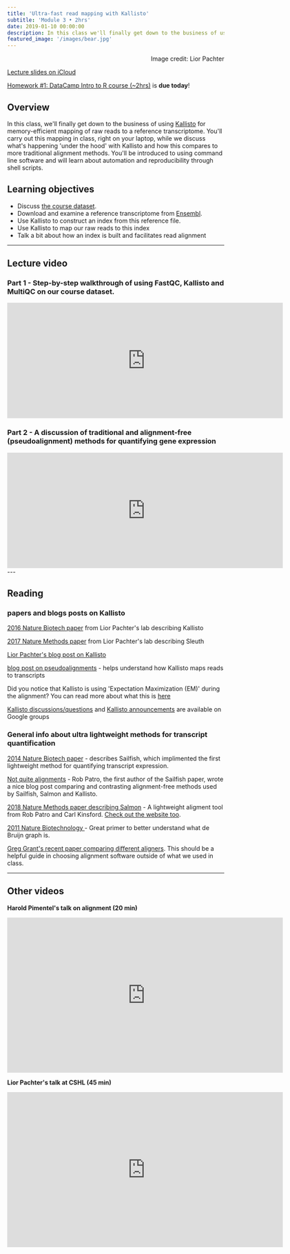 ```yaml
---
title: 'Ultra-fast read mapping with Kallisto'
subtitle: 'Module 3 • 2hrs'
date: 2019-01-10 00:00:00
description: In this class we'll finally get down to the business of using Kallisto for memory-efficient mapping of your raw reads.  You'll carry out this mapping in class, right on your laptop, while we discuss what's happening under the hood. During this process, we'll touch on a range of topics, from reference files, to command line basics, and using shell scripts for automation and reproducibility.
featured_image: '/images/bear.jpg'
---
```


<div style="text-align: right"> Image credit: Lior Pachter </div>

[Lecture slides on iCloud](https://www.icloud.com/keynote/0UePBv3d_VkYkZSiZ2lqnYclQ#Lecture3%5FreadMapping)

[Homework #1: DataCamp Intro to R course (~2hrs)](https://www.datacamp.com/courses/free-introduction-to-r) is **due today**!


## Overview

In this class, we'll finally get down to the business of using [Kallisto](https://pachterlab.github.io/kallisto/about) for memory-efficient mapping of raw reads to a reference transcriptome.  You'll carry out this mapping in class, right on your laptop, while we discuss what's happening 'under the hood' with Kallisto and how this compares to more traditional alignment methods.  You'll be introduced to using command line software and will learn about automation and reproducibility through shell scripts.

## Learning objectives

* Discuss [the course dataset](http://diytranscriptomics.com/data).
* Download and examine a reference transcriptome from [Ensembl](https://useast.ensembl.org/info/data/ftp/index.html).
* Use Kallisto to construct an index from this reference file.
* Use Kallisto to map our raw reads to this index
* Talk a bit about how an index is built and facilitates read alignment

---

## Lecture video

### Part 1 - Step-by-step walkthrough of using FastQC, Kallisto and MultiQC on our course dataset.

<iframe src="https://player.vimeo.com/video/410750113" width="640" height="268" frameborder="0" allow="autoplay; fullscreen" allowfullscreen></iframe>

### Part 2 - A discussion of traditional and alignment-free (pseudoalignment) methods for quantifying gene expression

<iframe src="https://player.vimeo.com/video/410782115" width="640" height="268" frameborder="0" allow="autoplay; fullscreen" allowfullscreen></iframe>
---

## Reading

### papers and blogs posts on Kallisto

[2016 Nature Biotech paper](http://DIYtranscriptomics.github.io/Reading/files/Kallisto.pdf) from Lior Pachter's lab describing Kallisto

[2017 Nature Methods paper](http://DIYtranscriptomics.github.io/Reading/files/sleuth.pdf) from Lior Pachter's lab describing Sleuth

[Lior Pachter's blog post on Kallisto](https://liorpachter.wordpress.com/2015/05/10/near-optimal-rna-seq-quantification-with-kallisto/)

[blog post on pseudoalignments](http://tinyheero.github.io/2015/09/02/pseudoalignments-kallisto.html) - helps understand how Kallisto maps reads to transcripts

Did you notice that Kallisto is using 'Expectation Maximization (EM)' during the alignment?  You can read more about what this is [here](http://DIYtranscriptomics.github.io/Reading/files/EM.pdf)

[Kallisto discussions/questions](https://groups.google.com/forum/#!forum/kallisto-sleuth-users) and [Kallisto announcements](https://groups.google.com/forum/#!forum/kallisto-sleuth-announcements) are available on Google groups

### General info about ultra lightweight methods for transcript quantification

[2014 Nature Biotech paper](http://DIYtranscriptomics.github.io/Reading/files/Sailfish.pdf) - describes Sailfish, which implimented the first lightweight method for quantifying transcript expression.

[Not quite alignments](http://robpatro.com/blog/?p=248) - Rob Patro, the first author of the Sailfish paper, wrote a nice blog post comparing and contrasting alignment-free methods used by Sailfish, Salmon and Kallisto.

[2018 Nature Methods paper describing Salmon](https://www.nature.com/articles/nmeth.4197) - A lightweight aligment tool from Rob Patro and Carl Kinsford.  [Check out the website too](https://combine-lab.github.io/salmon/).

[2011 Nature Biotechnology ](http://DIYtranscriptomics.github.io/Reading/files/deBruijn.pdf) - Great primer to better understand what de Bruijn graph is.

[Greg Grant's recent paper comparing different aligners](http://DIYtranscriptomics.github.io/Reading/files/gregGrant_aligners_natMeth.pdf).  This should be a helpful guide in choosing alignment software outside of what we used in class.

---

## Other videos

**Harold Pimentel's talk on alignment (20 min)**

<iframe src="https://www.youtube.com/embed/b4tVokh6Law" width="640" height="360" frameborder="0" allowfullscreen></iframe>

**Lior Pachter's talk at CSHL (45 min)**

<iframe src="https://www.youtube.com/embed/5NiFibnbE8o" width="640" height="360" frameborder="0" allowfullscreen></iframe>
